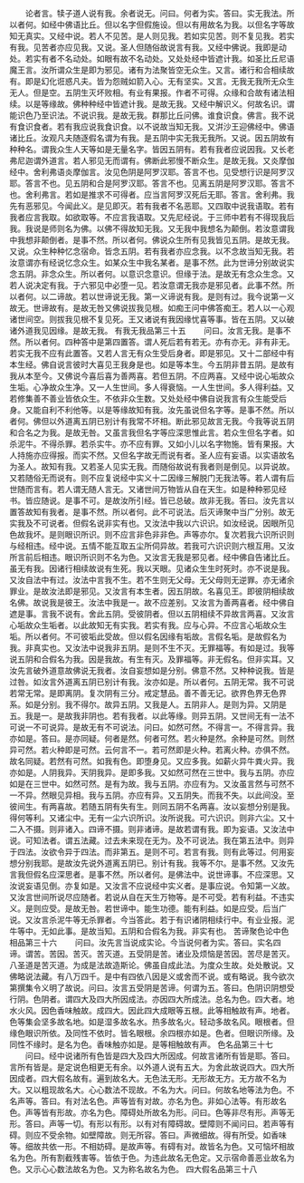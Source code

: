 <!-- { "loadSidebar": true } -->
　　论者言。犊子道人说有我。余者说无。问曰。何者为实。答曰。实无我法。所以者何。如经中佛语比丘。但以名字但假施设。但以有用故名为我。以但名字等故知无真实。又经中说。若人不见苦。是人则见我。若如实见苦。则不复见我。若实有我。见苦者亦应见我。又说。圣人但随俗故说言有我。又经中佛说。我即是动处。若实有者不名动处。如眼有故不名动处。又处处经中皆遮计我。如圣比丘尼语魔王言。汝所谓众生是即为邪见。诸有为法聚皆空无众生。又言。诸行和合相续故有。即是幻化诳惑凡夫。皆为怨贼如箭入心。无有坚实。又言。无我无我所无众生无人。但是空。五阴生灭坏败相。有业有果报。作者不可得。众缘和合故有诸法相续。以是等缘故。佛种种经中皆遮计我。是故无我。又经中解识义。何故名识。谓能识色乃至识法。不说识我。是故无我。群那比丘问佛。谁食识食。佛言。我不说有食识食者。若有我应说我食识食。以不说故当知无我。又洴沙王迎佛经中。佛语诸比丘。汝观凡夫随逐假名谓为有我。是五阴中实无我无我所。又说。因五阴故有种种名。谓我众生人天等如是无量名字。皆因五阴有。若有我者应说因我。又长老弗尼迦谓外道言。若人邪见无而谓有。佛断此邪慢不断众生。是故无我。又炎摩伽经中。舍利弗语炎摩伽言。汝见色阴是阿罗汉耶。答言不也。见受想行识是阿罗汉耶。答言不也。见五阴和合是阿罗汉耶。答言不也。见离五阴是阿罗汉耶。答言不也。舍利弗言。若如是推求不可得者。应当言阿罗汉死后无耶。答言。舍利弗。我先有恶邪见。今闻此义。是见即灭。若有我者不名恶耶。又四取中说我语取。若有我者应言我取。如欲取等。不应言我语取。又先尼经说。于三师中若有不得现我后我。我说是师则名为佛。以佛不得故知无我。又无我中我想名为颠倒。若汝意谓我中我想非颠倒者。是事不然。所以者何。佛说众生所有见我皆见五阴。是故无我。又说。众生种种忆念宿命。皆念五阴。若有我者亦应念我。以不念故当知无我。若汝意谓亦有经说忆念众生。如某众生中我名某者。是事不然。此为世谛分别故说实念五阴。非念众生。所以者何。以意识念意识。但缘于法。是故无有念众生念。又若人说决定有我。于六邪见中必堕一见。若汝意谓无我亦是邪见者。此事不然。所以者何。以二谛故。若以世谛说无我。第一义谛说有我。是则有过。我今说第一义故无。世谛故有。是故无咎又佛说拔我见根。如痴王问中佛答痴王。若人以一心观诸世间空。则拔我见根不复见死。王又诸说有我因缘忧喜等事。皆在五阴。又以破诸外道我见因缘。是故无我。
有我无我品第三十五
　　问曰。汝言无我。是事不然。所以者何。四种答中是第四置答。谓人死后若有若无。亦有亦无。非有非无。若实无我不应有此置答。又若人言无有众生受后身者。即是邪见。又十二部经中有本生经。佛自说言彼时大喜见王我身是也。如是等本生。今五阴非昔五阴。是故有我从本至今。又佛说今喜后喜为善两喜。若但五阴。不应两喜。又经中说心垢故众生垢。心净故众生净。又一人生世间。多人得衰恼。一人生世间。多人得利益。又若修集善不善业皆依众生。不依非众生数。又处处经中佛自说我言有众生能受后身。又能自利不利他等。以是等缘故知有我。汝先虽说但名字等。是事不然。所以者何。佛但以外道离五阴已别计有我常不坏相。断此邪见故言无我。今我等说五阴和合名之为我。是故无咎。又虽言我但名字等应深思惟此言。若众生但名字者。如杀泥牛。不得杀罪。若杀实牛。亦不应有罪。又如小儿以名字物施。皆有果报。大人持施亦应得报。而实不然。又但名字故无而说有者。圣人应有妄语。以实语故名为圣人。故知有我。又若圣人见实无我。而随俗故说有我者则是倒见。以异说故。又若随俗无而说有。则不应复说经中实义十二因缘三解脱门无我法等。若人谓有后世随而言有。若人谓无随人言无。又诸世间万物皆从自在天生。如是种种邪见经书。皆应随说。是事不可。是故汝所引经。皆已总破。故非无我。答曰。汝先言以置答故知有我者。是事不然。所以者何。此不可说法。后灭谛聚中当广分别。故无实我及不可说者。但假名说非实有也。又汝法中我以六识识。如汝经说。因眼所见色故我坏。是则眼识所识。则不应言非色非非色。声等亦尔。复次若我六识所识则与经相违。经中说。五情不能互取五尘所伺异故。若我可六识识则六根互用。又汝所言前后相违。眼识所识则不名为色。又汝言无我是邪见者。经中佛自告诸比丘。虽无有我。因诸行相续故说有生死。我以天眼。见诸众生生时死时。亦不说是我。又汝自法中有过。汝法中言我不生。若不生则无父母。无父母则无逆罪。亦无诸余罪业。是故汝法即是邪见。又汝言有本生者。因五阴故。名喜见王。即彼阴相续故名佛。故说我是彼王。汝法中我是一。故不应差别。又汝言为善两喜者。经中佛自遮是事。言我不说有。舍此五阴。受彼阴者。但以五阴相续不异故言两喜。又汝言心垢故众生垢者。以此故知无有实我。若实有我。应与心异。不应言心垢故众生垢。所以者何。不可彼垢此受故。但以假名因缘有垢故。言假名垢。是故假名为我。非真实也。又汝法中说我非五阴。是则不生不灭。无罪福等。有如是过。我等说五阴和合假名为我。因是我故。有生有灭。及罪福等。非无假名。但非实耳。又汝先言破外道意故佛说无我者。汝自妄想如是分别。佛意不然。又种种说我。皆是过咎。如汝言外道离五阴已别计有我。汝亦如是。所以者何。五阴无常。我不可说若常无常。是即离阴。复次阴有三分。戒定慧品。善不善无记。欲界色界无色界系。如是分别。我不得尔。故异五阴。又我是人。五阴非人。是则为异。又阴是五。我是一。是故我非阴也。若有我者。以此等缘。则异五阴。又世间无有一法不可说一不可说异。是故无有不可说法。问曰。如然可然。不得言一。不得言异。我亦如是。答曰。是亦同疑。何者是然。何者可然。若火种是然。余种是可然。则然异可然。若火种即是可然。云何言不一。若可然即是火种。若离火种。亦俱不然。故名同疑。若然有可然。如我有色。即堕身见。又应多我。如薪火异牛粪火异。我亦如是。人阴我异。天阴我异。是即多我。又如然可然在三世中。我与五阴。亦应如是在三世中。如然可然。是有为故。我与五阴。亦应有为。又汝虽言然与可然不一不异。然眼见异相。我与五阴。亦应有异。又五阴失。而我不失。以此间没。至彼间生。有两喜故。若随五阴有失有生。则同五阴不名两喜。汝以妄想分别是我。得何等利。又诸尘中。无有一尘六识所识。汝所说我。可六识识。则非六尘。又十二入不摄。则非诸入。四谛不摄。则非诸谛。是故若谓有我。即为妄语。又汝法中说。可知法者。谓五法藏。过去未来现在无为。及不可说法。我在第五法中。则异于四法。汝欲令异于四法。而非第五。是则不可。若言有我。则有此等过。何用妄想分别我耶。是故汝先说外道离五阴已。别计有我。我等不尔。是事不然。又汝先言我但假名应深思者。是事不然。所以者何。是佛法中。说世谛事。不应深思。又汝说妄语见倒。亦复如是。又汝言不应说经中实义者。是事应说。令知第一义故。又汝言世间所说尽应随者。若说从自在天生万物等。是不可受。若有利益。不违实义。是则应受。是故无咎。若世谛中。能生功德。能有利益。如是应受。后当广说。又汝言杀泥牛等无杀罪者。今当答此。若于有识诸阴相续行中。有业业报。泥牛等中。无如此事。是故当知。五阴和合假名为我。非实有也。
苦谛聚色论中色相品第三十六
　　问曰。汝先言当说成实论。今当说何者为实。答曰。实名四谛。谓苦。苦因。苦灭。苦灭道。五受阴是苦。诸业及烦恼是苦因。苦尽是苦灭。八圣道是苦灭道。为成是法故造斯论。佛虽自成此法。为度众生故。处处散说。又佛略说法藏。有八万四千。是中有四依八因是义或舍而不说。或有略说。我今欲次第撰集令义明了故说。问曰。汝言五受阴是苦谛。何谓为五。答曰。色阴识阴想受行阴。色阴者。谓四大及四大所因成法。亦因四大所成法。总名为色。四大者。地水火风。因色香味触故。成四大。因此四大成眼等五根。此等相触故有声。地者。色等集会坚多故名地。如是湿多故名水。热多故名火。轻动多故名风。眼根者。但缘色眼识所依。及同性不依时。皆名眼根。余四根亦如是。色者。但眼识所缘。及同性不缘时。是名为色。香味触亦如是。是等相触故有声。
色名品第三十七
　　问曰。经中说诸所有色皆是四大及四大所因成。何故言诸所有皆是耶。答曰。言所有皆是。是定说色相更无有余。以外道人说有五大。为舍此故说四大。四大所因成者。四大假名故有。遍到故名大。无色法无形。无形故无方。无方故不名为大。又以粗现故名大。心心数法不现故。不名为大。问曰。何故名地等法为色。不名声等。答曰。有对法名色。声等皆有对故。亦名为色。非如心法等。有形故名色。声等皆有形故。亦名为色。障碍处所故名为形。问曰。色等非尽有形。声等无形。答曰。声等一切。有形以有形。以有对有障碍故。壁障则不闻问曰。若声等有碍。则应不受余物。如壁障故。则无所容。答曰。声微细故。得有所受。如香味等。细故共依一形。不相妨碍。是故声等。有碍有对。故皆名为色。又可恼坏相故名为色。所有割截残害等。皆依于色。为违此故名无色定。又示宿命善恶业故名为色。又示心心数法故名为色。又为称名故名为色。
四大假名品第三十八
